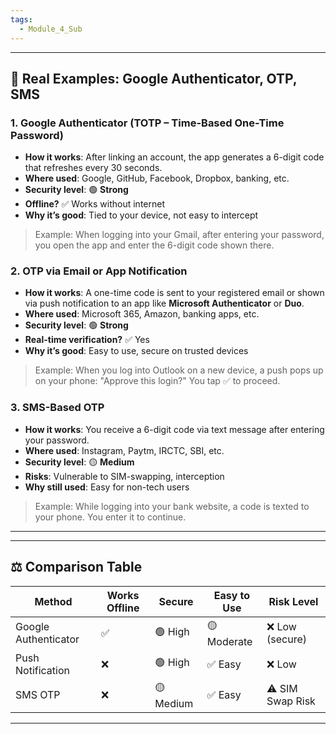 ```yaml
---
tags:
  - Module_4_Sub
---
```

---
## 🔐 **Real Examples: Google Authenticator, OTP, SMS**

### **1. Google Authenticator (TOTP – Time-Based One-Time Password)**

- **How it works**: After linking an account, the app generates a 6-digit code that refreshes every 30 seconds.    
- **Where used**: Google, GitHub, Facebook, Dropbox, banking, etc.
- **Security level**: 🟢 **Strong**
- **Offline?** ✅ Works without internet
- **Why it’s good**: Tied to your device, not easy to intercept


> Example: When logging into your Gmail, after entering your password, you open the app and enter the 6-digit code shown there.


### **2. OTP via Email or App Notification**

- **How it works**: A one-time code is sent to your registered email or shown via push notification to an app like **Microsoft Authenticator** or **Duo**.    
- **Where used**: Microsoft 365, Amazon, banking apps, etc.
- **Security level**: 🟢 **Strong**
- **Real-time verification?** ✅ Yes
- **Why it’s good**: Easy to use, secure on trusted devices


> Example: When you log into Outlook on a new device, a push pops up on your phone: "Approve this login?" You tap ✅ to proceed.


### **3. SMS-Based OTP**

- **How it works**: You receive a 6-digit code via text message after entering your password.    
- **Where used**: Instagram, Paytm, IRCTC, SBI, etc.
- **Security level**: 🟡 **Medium**
- **Risks**: Vulnerable to SIM-swapping, interception
- **Why still used**: Easy for non-tech users


> Example: While logging into your bank website, a code is texted to your phone. You enter it to continue.

---


---
## ⚖️ **Comparison Table**

|Method|Works Offline|Secure|Easy to Use|Risk Level|
|---|---|---|---|---|
|Google Authenticator|✅|🟢 High|🟡 Moderate|❌ Low (secure)|
|Push Notification|❌|🟢 High|✅ Easy|❌ Low|
|SMS OTP|❌|🟡 Medium|✅ Easy|⚠️ SIM Swap Risk|

---
